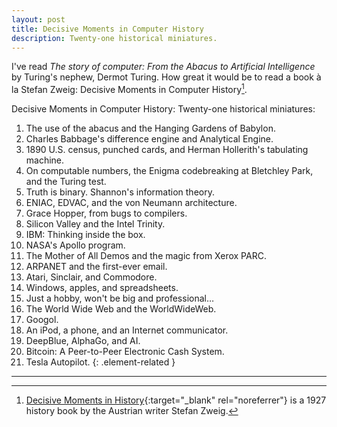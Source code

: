 ```yaml
---
layout: post
title: Decisive Moments in Computer History
description: Twenty-one historical miniatures.
---
```


I've read *The story of computer: From the Abacus to Artificial Intelligence*
by Turing's nephew, Dermot Turing. How great it would be to read a book à la
Stefan Zweig: Decisive Moments in Computer History[^1].

Decisive Moments in Computer History: Twenty-one historical miniatures:

01. The use of the abacus and the Hanging Gardens of Babylon.
02. Charles Babbage's difference engine and Analytical Engine.
03. 1890 U.S. census, punched cards, and Herman Hollerith's tabulating machine.
04. On computable numbers, the Enigma codebreaking at Bletchley Park, and the Turing test.
05. Truth is binary. Shannon's information theory.
06. ENIAC, EDVAC, and the von Neumann architecture.
07. Grace Hopper, from bugs to compilers.
08. Silicon Valley and the Intel Trinity.
09. IBM: Thinking inside the box.
10. NASA's Apollo program.
11. The Mother of All Demos and the magic from Xerox PARC.
12. ARPANET and the first-ever email.
13. Atari, Sinclair, and Commodore.
14. Windows, apples, and spreadsheets.
15. Just a hobby, won't be big and professional…
16. The World Wide Web and the WorldWideWeb.
17. Googol.
18. An iPod, a phone, and an Internet communicator.
19. DeepBlue, AlphaGo, and AI.
20. Bitcoin: A Peer-to-Peer Electronic Cash System.
21. Tesla Autopilot.
{: .element-related }

---

[^1]: [Decisive Moments in History](https://en.wikipedia.org/wiki/Decisive_Moments_in_History){:target="_blank" rel="noreferrer"} is a 1927 history book by the Austrian writer Stefan Zweig.
